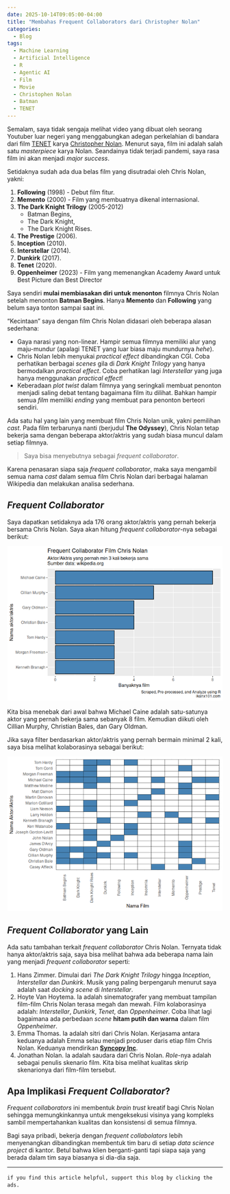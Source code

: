 ```yaml
---
date: 2025-10-14T09:05:00-04:00
title: "Membahas Frequent Collaborators dari Christopher Nolan"
categories:
  - Blog
tags:
  - Machine Learning
  - Artificial Intelligence
  - R
  - Agentic AI
  - Film
  - Movie
  - Christophen Nolan
  - Batman
  - TENET
---
```


Semalam, saya tidak sengaja melihat video yang dibuat oleh seorang
Youtuber luar negeri yang menggabungkan adegan perkelahian di bandara
dari film [TENET](https://en.wikipedia.org/wiki/Tenet_(film)) karya
[Christopher Nolan](https://en.wikipedia.org/wiki/Christopher_Nolan).
Menurut saya, film ini adalah salah satu *masterpiece* karya Nolan.
Seandainya tidak terjadi pandemi, saya rasa film ini akan menjadi *major
success*.

Setidaknya sudah ada dua belas film yang disutradai oleh Chris Nolan,
yakni:

1.  **Following** (1998) - Debut film fitur.
2.  **Memento** (2000) - Film yang membuatnya dikenal internasional.
3.  **The Dark Knight Trilogy** (2005-2012)
    - Batman Begins,
    - The Dark Knight,
    - The Dark Knight Rises.
4.  **The Prestige** (2006).
5.  **Inception** (2010).
6.  **Interstellar** (2014).
7.  **Dunkirk** (2017).
8.  **Tenet** (2020).
9.  **Oppenheimer** (2023) - Film yang memenangkan Academy Award untuk
    Best Picture dan Best Director

Saya sendiri **mulai membiasakan diri untuk menonton** filmnya Chris
Nolan setelah menonton **Batman Begins**. Hanya **Memento** dan
**Following** yang belum saya tonton sampai saat ini.

“Kecintaan” saya dengan film Chris Nolan didasari oleh beberapa alasan
sederhana:

- Gaya narasi yang non-linear. Hampir semua filmnya memiliki alur yang
  maju-mundur (apalagi TENET yang luar biasa maju mundurnya *hehe*).
- Chris Nolan lebih menyukai *practical effect* dibandingkan CGI. Coba
  perhatikan berbagai *scenes* gila di *Dark Knight Trilogy* yang hanya
  bermodalkan *practical effect*. Coba perhatikan lagi *Interstellar*
  yang juga hanya menggunakan *practical effect*!
- Keberadaan *plot twist* dalam filmnya yang seringkali membuat penonton
  menjadi saling debat tentang bagaimana film itu dilihat. Bahkan hampir
  semua *film* memiliki *ending* yang membuat para penonton berteori
  sendiri.

Ada satu hal yang lain yang membuat film Chris Nolan unik, yakni
pemilihan *cast*. Pada film terbarunya nanti (berjudul **The Odyssey**),
Chris Nolan tetap bekerja sama dengan beberapa aktor/aktris yang sudah
biasa muncul dalam setiap filmnya.

> Saya bisa menyebutnya sebagai *frequent collaborator*.

Karena penasaran siapa saja *frequent collaborator*, maka saya mengambil
semua nama *cast* dalam semua film Chris Nolan dari berbagai halaman
Wikipedia dan melakukan analisa sederhana.

## *Frequent Collaborator*

Saya dapatkan setidaknya ada 176 orang aktor/aktris yang pernah bekerja
bersama Chris Nolan. Saya akan hitung *frequent collaborator*-nya
sebagai berikut:

![](https://raw.githubusercontent.com/ikanx101/ikanx101.github.io/master/_posts/lainnya/kris_nolan/Draft_files/figure-commonmark/unnamed-chunk-2-1.png)

Kita bisa menebak dari awal bahwa Michael Caine adalah satu-satunya
aktor yang pernah bekerja sama sebanyak 8 film. Kemudian diikuti oleh
Cillian Murphy, Christian Bales, dan Gary Oldman.

Jika saya filter berdasarkan aktor/aktris yang pernah bermain minimal 2
kali, saya bisa melihat kolaborasinya sebagai berikut:

![](https://raw.githubusercontent.com/ikanx101/ikanx101.github.io/master/_posts/lainnya/kris_nolan/Draft_files/figure-commonmark/unnamed-chunk-3-1.png)

## *Frequent Collaborator* yang Lain

Ada satu tambahan terkait *frequent collaborator* Chris Nolan. Ternyata
tidak hanya aktor/aktris saja, saya bisa melihat bahwa ada beberapa nama
lain yang menjadi *frequent collaborator* seperti:

1.  Hans Zimmer. Dimulai dari *The Dark Knight Trilogy* hingga
    *Inception*, *Interstellar* dan *Dunkirk*. Musik yang paling
    berpengaruh menurut saya adalah saat *docking scene* di
    *Interstellar*.
2.  Hoyte Van Hoytema. Ia adalah sinematografer yang membuat tampilan
    film-film Chris Nolan terasa megah dan mewah. Film kolaborasinya
    adalah: *Interstellar*, *Dunkirk*, *Tenet*, dan *Oppenheimer*. Coba
    lihat lagi bagaimana ada perbedaan *scene* **hitam putih dan warna**
    dalam film *Oppenheimer*.
3.  Emma Thomas. Ia adalah sitri dari Chris Nolan. Kerjasama antara
    keduanya adalah Emma selau menjadi produser daris etiap film Chris
    Nolan. Keduanya mendirikan [**Syncopy
    Inc**](https://en.wikipedia.org/wiki/Syncopy_Inc.).
4.  Jonathan Nolan. Ia adalah saudara dari Chris Nolan. *Role*-nya
    adalah sebagai penulis skenario film. Kita bisa melihat kualitas
    skrip skenarionya dari film-film tersebut.

## Apa Implikasi *Frequent Collaborator*?

*Frequent collaborators* ini membentuk *brain trust* kreatif bagi Chris
Nolan sehingga memungkinkannya untuk mengeksekusi visinya yang kompleks
sambil mempertahankan kualitas dan konsistensi di semua filmnya.

Bagi saya pribadi, bekerja dengan *frequent collabolators* lebih
menyenangkan dibandingkan membentuk tim baru di setiap *data science
project* di kantor. Betul bahwa klien berganti-ganti tapi siapa saja
yang berada dalam tim saya biasanya si dia-dia saja.

------------------------------------------------------------------------

`if you find this article helpful, support this blog by clicking the ads.`
